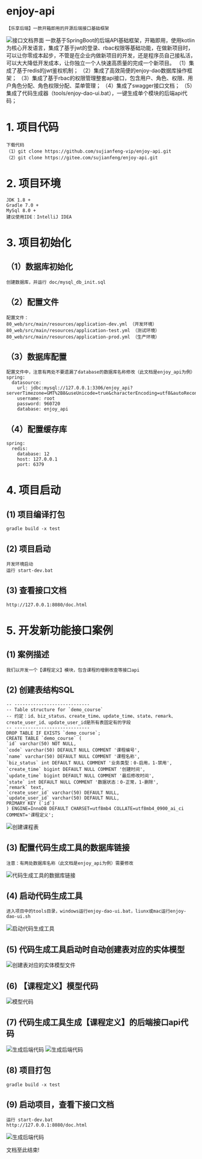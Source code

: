 # enjoy-api
    【乐享后端】一款开箱即用的开源后端接口基础框架
![接口文档界面](https://hougu-erp2.oss-cn-shanghai.aliyuncs.com/enjoy-api/api-docs.jpg)
    一款基于SpringBoot的后端API基础框架，开箱即用，使用kotlin为核心开发语言，集成了基于jwt的登录、rbac权限等基础功能，在做新项目时，可以让你零成本起步，不管是在企业内做新项目的开发，还是程序员自己接私活，可以大大降低开发成本，让你独立一个人快速高质量的完成一个新项目。
    （1）集成了基于redis的jwt鉴权机制；
    （2）集成了高效简便的enjoy-dao数据库操作框架；
    （3）集成了基于rbac的权限管理整套api接口，包含用户、角色、权限、用户角色分配、角色权限分配、菜单管理；
    （4）集成了swagger接口文档；
    （5）集成了代码生成器（tools/enjoy-dao-ui.bat），一键生成单个模块的后端api代码；
# 1. 项目代码
    下载代码
    （1）git clone https://github.com/sujianfeng-vip/enjoy-api.git
    （2）git clone https://gitee.com/sujianfeng/enjoy-api.git
# 2. 项目环境
    JDK 1.8 +
    Gradle 7.0 +
    MySql 8.0 +
    建议使用IDE：IntelliJ IDEA
# 3. 项目初始化
## （1）数据库初始化
    创建数据库，并运行 doc/mysql_db_init.sql
## （2）配置文件 
    配置文件：    
    80_web/src/main/resources/application-dev.yml （开发环境）
    80_web/src/main/resources/application-test.yml （测试环境）
    80_web/src/main/resources/application-prod.yml （生产环境）
## （3）数据库配置
    配置文件中，注意有两处不要遗漏了database的数据库名称修改（此文档是enjoy_api为例）
    spring: 
      datasource:
        url: jdbc:mysql://127.0.0.1:3306/enjoy_api?serverTimezone=GMT%2B8&useUnicode=true&characterEncoding=utf8&autoReconnect=true&failOverReadOnly=false
        username: root
        password: 960720
        database: enjoy_api
## （4）配置缓存库
    spring:
      redis:
        database: 12
        host: 127.0.0.1
        port: 6379
# 4. 项目启动
## (1) 项目编译打包
    gradle build -x test
## (2) 项目启动
    开发环境启动
    运行 start-dev.bat
## (3) 查看接口文档
    http://127.0.0.1:8080/doc.html
# 5. 开发新功能接口案例
## (1) 案例描述
    我们以开发一个【课程定义】模块，包含课程的增删改查等接口api
## (2) 创建表结构SQL
    -- ----------------------------
    -- Table structure for `demo_course`
    -- 约定：id、biz_status、create_time、update_time、state、remark、create_user_id、update_user_id是所有表固定有的字段
    -- ----------------------------
    DROP TABLE IF EXISTS `demo_course`;
    CREATE TABLE `demo_course` (
    `id` varchar(50) NOT NULL,
    `code` varchar(50) DEFAULT NULL COMMENT '课程编号',
    `name` varchar(50) DEFAULT NULL COMMENT '课程名称',  
    `biz_status` int DEFAULT NULL COMMENT '业务类型：0-启用，1-禁用',
    `create_time` bigint DEFAULT NULL COMMENT '创建时间',
    `update_time` bigint DEFAULT NULL COMMENT '最后修改时间',
    `state` int DEFAULT NULL COMMENT '数据状态：0-正常，1-删除',
    `remark` text,
    `create_user_id` varchar(50) DEFAULT NULL,
    `update_user_id` varchar(50) DEFAULT NULL,
    PRIMARY KEY (`id`)
    ) ENGINE=InnoDB DEFAULT CHARSET=utf8mb4 COLLATE=utf8mb4_0900_ai_ci COMMENT='课程定义';
![创建课程表](https://hougu-erp2.oss-cn-shanghai.aliyuncs.com/enjoy-api/create-table.jpg)
## (3) 配置代码生成工具的数据库链接
    注意：有两处数据库名称（此文档是enjoy_api为例）需要修改
![代码生成工具的数据库链接](https://hougu-erp2.oss-cn-shanghai.aliyuncs.com/enjoy-api/tools-db.jpg)
## (4) 启动代码生成工具
    进入项目中的tools目录，windows运行enjoy-dao-ui.bat，liunx或mac运行enjoy-dao-ui.sh
![启动代码生成工具](https://hougu-erp2.oss-cn-shanghai.aliyuncs.com/enjoy-api/start-code-tools.jpg)    
## (5) 代码生成工具启动时自动创建表对应的实体模型
![创建表对应的实体模型文件](https://hougu-erp2.oss-cn-shanghai.aliyuncs.com/enjoy-api/model-code-file.jpg)
## (6) 【课程定义】模型代码
![模型代码](https://hougu-erp2.oss-cn-shanghai.aliyuncs.com/enjoy-api/model-code-class.jpg)
## (7) 代码生成工具生成【课程定义】的后端接口api代码
![生成后端代码](https://hougu-erp2.oss-cn-shanghai.aliyuncs.com/enjoy-api/build-back-code.jpg)
![生成后端代码](https://hougu-erp2.oss-cn-shanghai.aliyuncs.com/enjoy-api/demo-back-code.jpg)
## (8) 项目打包
    gradle build -x test
## (9) 启动项目，查看下接口文档
    运行 start-dev.bat
    http://127.0.0.1:8080/doc.html
![生成后端代码](https://hougu-erp2.oss-cn-shanghai.aliyuncs.com/enjoy-api/course-api-docs.jpg)    

文档至此结束!